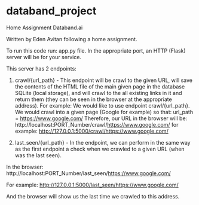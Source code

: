 # databand_project
Home Assignment Databand.ai

Written by Eden Avitan following a home assignment.

To run this code run: app.py file.
In the appropriate port, an HTTP (Flask) server will be for your service.

This server has 2 endpoints:
1) crawl/{url_path} - This endpoint will be crawl to the given URL, will save the contents of the HTML file of the main given page in the database SQLite (local storage), 
and will crawl to the all existing links in it and return them (they can be seen in the browser at the appropriate address).
For example:
We would like to use endpoint crawl/{url_path}.
We would crawl into a given page (Google for example) so that:
url_path = https://www.google.com/
Therefore, our URL in the browser will be:
http://localhost:PORT_Number/crawl/https://www.google.com/
for example: 
http://127.0.0.1:5000/crawl/https://www.google.com/


2) last_seen/{url_path} - In the endpoint, we can perform in the same way as the first endpoint a check when we crawled to a given URL (when was the last seen).

In the browser:
http://localhost:PORT_Number/last_seen/https://www.google.com/

For example:
http://127.0.0.1:5000/last_seen/https://www.google.com/

And the browser will show us the last time we crawled to this address.
